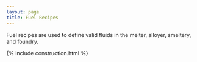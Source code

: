 ```yaml
---
layout: page
title: Fuel Recipes
---
```

Fuel recipes are used to define valid fluids in the melter, alloyer, smeltery, and foundry.

{% include construction.html %}